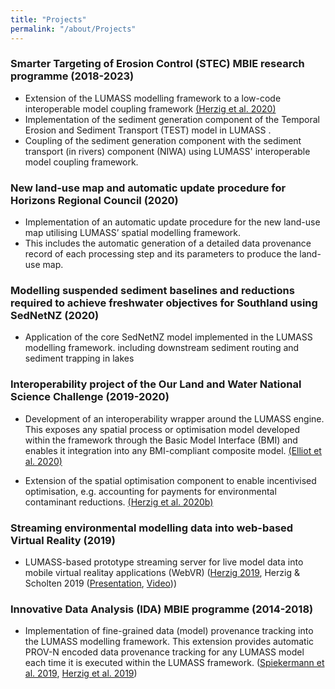 ```yaml
---
title: "Projects"
permalink: "/about/Projects"
---
```


### Smarter Targeting of Erosion Control (STEC) MBIE research programme  (2018-2023)

- Extension of the LUMASS modelling framework to a low-code interoperable model coupling framework [(Herzig et al. 2020)](https://doi.org/10.5194/egusphere-egu2020-20868)
- Implementation of the sediment generation component of the Temporal Erosion and Sediment Transport (TEST) model in LUMASS .
- Coupling of the sediment generation component with the sediment transport (in rivers) component (NIWA) using LUMASS' interoperable model coupling framework.

### New land-use map and automatic update procedure for Horizons Regional Council (2020)

- Implementation of an automatic update procedure for the new land-use map utilising LUMASS’ spatial modelling framework. 
- This includes the automatic generation of a detailed data provenance record of each processing step and its parameters to produce the land-use map.

### Modelling suspended sediment baselines and reductions required to achieve freshwater objectives for Southland using SedNetNZ (2020)

- Application of the core SedNetNZ model implemented in the LUMASS modelling framework. including downstream sediment routing and sediment trapping in lakes

### Interoperability project of the Our Land and Water National Science Challenge (2019-2020)

- Development of an interoperability wrapper around the LUMASS engine. This exposes any spatial process or optimisation model developed within the framework through the Basic Model Interface (BMI) and enables it integration into any BMI-compliant composite model. [(Elliot et al. 2020)](https://datastore.landcareresearch.co.nz/dataset/de3767f9-b79d-42f2-92cf-6cb89e07adac/resource/f74a9d60-841d-4d95-b305-5799ec74bc4e/download/elliot-etal-2020_land-water-interoperablemodels_summary.pdf)

- Extension of the spatial optimisation component to enable incentivised optimisation, e.g. accounting for payments for environmental contaminant reductions. [(Herzig et al. 2020b)](https://datastore.landcareresearch.co.nz/dataset/de3767f9-b79d-42f2-92cf-6cb89e07adac/resource/9fb1836c-da0a-4b30-9e17-15f5bd33d778/download/olw_interoperable-modelling-spatial-economic-optimisation.pdf)

### Streaming environmental modelling data into web-based Virtual Reality (2019)

- LUMASS-based prototype streaming server for live model data into mobile virtual realitay applications (WebVR) ([Herzig 2019](https://auckland.figshare.com/articles/conference_contribution/Streaming_Geospatial_Data_into_Virtual_Reality/9870113), Herzig & Scholten 2019 ([Presentation](https://datastore.landcareresearch.co.nz/dataset/de3767f9-b79d-42f2-92cf-6cb89e07adac/resource/626f2d30-308b-4e4d-af63-35b0f0b5e60d/download/herzig-scholten-2019_streaminggeospatialdataintovirtualreality_presentation.pdf), [Video](https://datastore.landcareresearch.co.nz/dataset/de3767f9-b79d-42f2-92cf-6cb89e07adac/resource/7bcae082-e0c6-4115-a700-26f7a4c549d6/download/herzig-scholten-2019_streaminggeospatialdataintovirtualreality.mp4)))

### Innovative Data Analysis (IDA) MBIE programme (2014-2018)

- Implementation of fine-grained data (model) provenance tracking into the LUMASS modelling framework. This extension provides automatic PROV-N encoded data provenance tracking for any LUMASS model each time it is executed within the LUMASS framework. ([Spiekermann et al. 2019](https://doi.org/10.1016/j.envsoft.2019.04.009), [Herzig et al. 2019](https://datastore.landcareresearch.co.nz/dataset/de3767f9-b79d-42f2-92cf-6cb89e07adac/resource/2fb52293-8b42-443c-877c-b9682614c561/download/herzig-etal-2019_dataprovenanceforesmodels_presentation.pdf))
